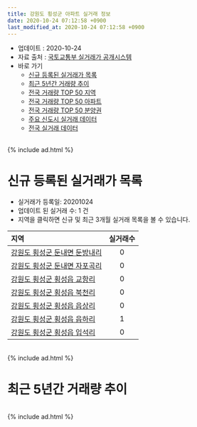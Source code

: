 ```yaml
---
title: 강원도 횡성군 아파트 실거래 정보
date: 2020-10-24 07:12:58 +0900
last_modified_at: 2020-10-24 07:12:58 +0900
---
```


* 업데이트 : 2020-10-24
* 자료 출처 : [국토교통부 실거래가 공개시스템](http://rt.molit.go.kr)
* 바로 가기
    * [신규 등록된 실거래가 목록](#신규-등록된-실거래가-목록)
    * [최근 5년간 거래량 추이](#최근-5년간-거래량-추이)
    * [전국 거래량 TOP 50 지역](https://inasie.github.io/apt-trade-info/최근-3개월-전국에서-가장-거래가-많이-발생한-지역)
    * [전국 거래량 TOP 50 아파트](https://inasie.github.io/apt-trade-info/최근-3개월-전국에서-가장-거래가-많이-발생한-아파트)
    * [전국 거래량 TOP 50 분양권](https://inasie.github.io/apt-trade-info/최근-3개월-전국에서-가장-거래가-많이-발생한-분양권)
    * [주요 신도시 실거래 데이터](https://inasie.github.io/apt-trade-info/주요-신도시)
    * [전국 실거래 데이터](https://inasie.github.io/apt-trade-info/전국)

<br>
{% include ad.html %}
<br>

# 신규 등록된 실거래가 목록
* 실거래가 등록일: 20201024
* 업데이트 된 실거래 수: 1 건
* 지역을 클릭하면 신규 및 최근 3개월 실거래 목록을 볼 수 있습니다.


|지역|실거래수|
|:---|:---:|
|[강원도 횡성군 둔내면 둔방내리](https://inasie.github.io/apt-trade-info/강원도-횡성군-둔내면-둔방내리)|0|
|[강원도 횡성군 둔내면 자포곡리](https://inasie.github.io/apt-trade-info/강원도-횡성군-둔내면-자포곡리)|0|
|[강원도 횡성군 횡성읍 교항리](https://inasie.github.io/apt-trade-info/강원도-횡성군-횡성읍-교항리)|0|
|[강원도 횡성군 횡성읍 북천리](https://inasie.github.io/apt-trade-info/강원도-횡성군-횡성읍-북천리)|0|
|[강원도 횡성군 횡성읍 읍상리](https://inasie.github.io/apt-trade-info/강원도-횡성군-횡성읍-읍상리)|0|
|[강원도 횡성군 횡성읍 읍하리](https://inasie.github.io/apt-trade-info/강원도-횡성군-횡성읍-읍하리)|1|
|[강원도 횡성군 횡성읍 입석리](https://inasie.github.io/apt-trade-info/강원도-횡성군-횡성읍-입석리)|0|


<br>
{% include ad.html %}
<br>

# 최근 5년간 거래량 추이


<div style="width:100%;">
    <canvas id="deal_progress" height="200"></canvas>
</div>

<script>
new Chart(document.getElementById("deal_progress"), {
    type: 'line',
    data: {
        labels: ['201510','201511','201512','201601','201602','201603','201604','201605','201606','201607','201608','201609','201610','201611','201612','201701','201702','201703','201704','201705','201706','201707','201708','201709','201710','201711','201712','201801','201802','201803','201804','201805','201806','201807','201808','201809','201810','201811','201812','201901','201902','201903','201904','201905','201906','201907','201908','201909','201910','201911','201912','202001','202002','202003','202004','202005','202006','202007','202008','202009','202010'],
        datasets: [{
            label: '매매',
            pointRadius: 1,
            data: [14, 10, 10, 14, 11, 21, 17, 14, 19, 14, 12, 16, 18, 14, 9, 14, 9, 17, 15, 11, 20, 13, 19, 18, 20, 18, 9, 15, 19, 21, 22, 22, 84, 24, 24, 18, 23, 10, 15, 6, 21, 22, 19, 30, 10, 13, 13, 10, 47, 15, 17, 11, 17, 16, 17, 20, 21, 27, 16, 21, 10],
            borderColor: "rgba(255, 201, 14, 1)",
            backgroundColor: "rgba(255, 201, 14, 0.5)",
            fill: false,
            lineTension: 0
        },{
            label: '전월세',
            pointRadius: 1,
            data: [5, 25, 5, 11, 10, 7, 8, 57, 8, 5, 4, 9, 5, 5, 9, 3, 7, 9, 6, 5, 24, 7, 14, 14, 34, 20, 57, 22, 7, 10, 16, 11, 16, 25, 20, 15, 69, 16, 8, 15, 10, 14, 9, 4, 10, 10, 15, 8, 75, 99, 9, 8, 19, 9, 12, 13, 8, 14, 12, 3, 4],
            borderColor: "rgba(0, 141, 185, 1)",
            backgroundColor: "rgba(0, 141, 185, 0.5)",
            fill: false,
            lineTension: 0
        }
        ]
    },
    options: {
        responsive: true,
        title: {
            display: false
        },
        tooltips: {
            mode: 'index',
            intersect: false
        },
        hover: {
            mode: 'nearest',
            intersect: true
        },
        scales: {
            xAxes: [{
                display: true,
                scaleLabel: {
                    display: true,
                    labelString: '년/월'
                }
            }],
            yAxes: [{
                display: true,
                ticks: {
                    suggestedMin: 0,
                },
                scaleLabel: {
                    display: true,
                    labelString: '실거래 수'
                }
            }]
        }
    }
});

</script>


<br>
{% include ad.html %}
<br>

